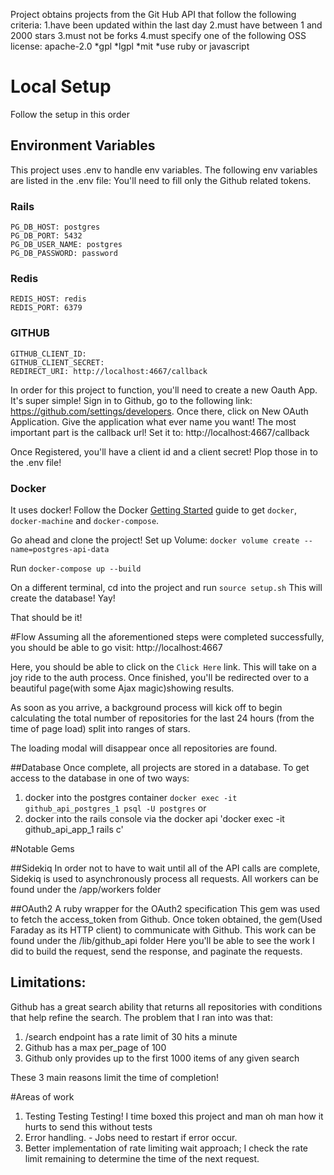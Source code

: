 Project obtains projects from the Git Hub API that follow the following criteria:
1.have been updated within the last day
2.must have between 1 and 2000 stars
3.must not be forks
4.must specify one of the following OSS license:
apache-2.0
  *gpl
  *lgpl
  *mit
  *use ruby or javascript


# Local Setup
Follow the setup in this order

## Environment Variables
This project uses .env to handle env variables. The following env variables are listed in the .env file:
You'll need to fill only the Github related tokens.
### Rails
```
PG_DB_HOST: postgres
PG_DB_PORT: 5432
PG_DB_USER_NAME: postgres
PG_DB_PASSWORD: password
```

### Redis
```
REDIS_HOST: redis
REDIS_PORT: 6379
```

### GITHUB
```
GITHUB_CLIENT_ID:
GITHUB_CLIENT_SECRET:
REDIRECT_URI: http://localhost:4667/callback
```

In order for this project to function, you'll need to create a new Oauth App. It's super simple!
Sign in to Github, go to the following link:
https://github.com/settings/developers.
Once there, click on New OAuth Application. Give the application what ever name you want!
The most important part is the callback url! Set it to:
http://localhost:4667/callback

Once Registered, you'll have a client id and a client secret! Plop those in to the .env file!

### Docker
It uses docker!
Follow the Docker [Getting Started](https://docs.docker.com/mac/started/) guide to get `docker`, `docker-machine` and `docker-compose`.

Go ahead and clone the project!
Set up Volume:
`docker volume create --name=postgres-api-data`

Run
`docker-compose up --build`

On a different terminal, cd into the project and run
`source setup.sh`
This will create the database!  Yay!

That should be it!

#Flow
Assuming all the aforementioned steps were completed successfully, you should be able to go visit:
http://localhost:4667

Here, you should be able to click on the `Click Here` link. This will take on a joy ride to the auth process.
Once finished, you'll be redirected over to a beautiful page(with some Ajax magic)showing results.

As soon as you arrive, a background process will kick off to begin calculating the total number of repositories for the last 24 hours (from the time of page load) split into ranges of stars.

The loading modal will disappear once all repositories are found.

##Database
Once complete, all projects are stored in a database. To get access to the database in one of two ways:

1. docker into the postgres container `docker exec -it github_api_postgres_1 psql -U postgres`
or
2. docker into the rails console via the docker api 'docker exec -it github_api_app_1 rails c'

#Notable Gems

##Sidekiq
In order not to have to wait until all of the API calls are complete, Sidekiq is used to asynchronously process
all requests.
All workers can be found under the /app/workers folder

##OAuth2
A ruby wrapper for the OAuth2 specification
This gem was used to fetch the access_token from Github. Once token obtained, the gem(Used Faraday as its HTTP client) to communicate with Github. This work can be found under the /lib/github_api folder
Here you'll be able to see the work I did to build the request, send the response, and paginate the requests.

## Limitations:
Github has a great search ability that returns all repositories with conditions that help refine the search. The problem that I ran into was that:
1. /search endpoint has a rate limit of 30 hits a minute
2. Github has a max per_page of 100
3. Github only provides up to the first 1000 items of any given search

These 3 main reasons limit the time of completion!

#Areas of work
1. Testing Testing Testing! I time boxed this project and man oh man how it hurts to send this without tests
2. Error handling. - Jobs need to restart if error occur.
3. Better implementation of rate limiting wait approach; I check the rate limit remaining to determine the time of the next request.
